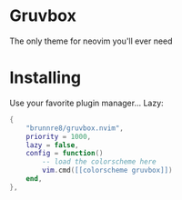 # Gruvbox
The only theme for neovim you'll ever need

# Installing
Use your favorite plugin manager...
Lazy:

```lua
{
    "brunnre8/gruvbox.nvim",
    priority = 1000,
    lazy = false,
    config = function()
        -- load the colorscheme here
        vim.cmd([[colorscheme gruvbox]])
    end,
},
```
